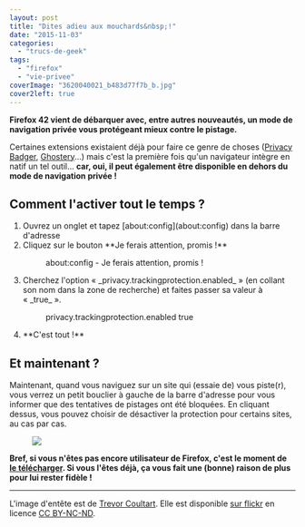 ```yaml
---
layout: post
title: "Dites adieu aux mouchards&nbsp;!"
date: "2015-11-03"
categories: 
  - "trucs-de-geek"
tags: 
  - "firefox"
  - "vie-privee"
coverImage: "3620040021_b483d77f7b_b.jpg"
cover2left: true
---
```


**Firefox 42 vient de débarquer avec, entre autres nouveautés, un mode de navigation privée vous protégeant mieux contre le pistage.**

Certaines extensions existaient déjà pour faire ce genre de choses ([Privacy Badger](https://www.eff.org/privacybadger), [Ghostery](https://addons.mozilla.org/fr/firefox/addon/ghostery/)...) mais c'est la première fois qu'un navigateur intègre en natif un tel outil... **car, oui, il peut également être disponible en dehors du mode de navigation privée !**

## Comment l'activer **tout le temps** ?

<ol>
	<li>Ouvrez un onglet et tapez [about:config](about:config) dans la barre d'adresse</li>
	<li>Cliquez sur le bouton **Je ferais attention, promis !**</li>
<figure style="width: 963px"><img src="/images/Capture-décran-2015-11-03-20.39.27.png" alt=""><figcaption>about:config - Je ferais attention, promis !</figcaption></figure>
	<li>Cherchez l'option « _privacy.trackingprotection.enabled_ » (en collant son nom dans la zone de recherche) et faites passer sa valeur à « _true_ ».</li>
<figure style="width: 672px"><img src="/images/Capture-décran-2015-11-03-20.49.53.png" alt=""><figcaption>privacy.trackingprotection.enabled true</figcaption></figure>
	<li>**C'est tout !**</li>
</ol>

## Et maintenant ?

Maintenant, quand vous naviguez sur un site qui (essaie de) vous piste(r), vous verrez un petit bouclier à gauche de la barre d'adresse pour vous informer que des tentatives de pistages ont été bloquées. En cliquant dessus, vous pouvez choisir de désactiver la protection pour certains sites, au cas par cas.

<figure style="width: 409px"><img src="/images/Capture-décran-2015-11-03-21.07.28.png"></figure>

**Bref, si vous n'êtes pas encore utilisateur de Firefox, c'est le moment de [le télécharger](https://www.mozilla.org/fr/firefox/new/). Si vous l'êtes déjà, ça vous fait une (bonne) raison de plus pour lui rester fidèle !**

* * *

L'image d'entête est de [Trevor Coultart](https://www.flickr.com/photos/coultart/). Elle est disponible [sur flickr](https://www.flickr.com/photos/coultart/3620040021/in/photolist-6vTDM8-at7SmP-nw2PgQ-cWUnCh-bsUvRP-4k3cS-8zf2Xj-nPBGiC-6ukY6J-rD7k7L-aKDzMD-e4N92o-aZrfqe-5LbKnE-PpSZD-4WiPwm-9ptsyb-8fkBPj-7UWDRS-7WqwJF-7GKKaV-4dVbLq-dZgwX-5L7vg8-2a1AYr-4fjg3-bukdht-5fvwp-PtWVn-6YMnSS-7dF1tM-6eBwVv-3izibC-9QWnvJ-8PPBAe-zYPUD2-7WH6q2-b1GNVH-9zj1qw-8gJjBx-asnqv-7WLk9A-a7nCEY-612xnm-4K3SEk-7WH6ga-5fwpA-4dH6AN-n1E9R-daj8en) en licence [CC BY-NC-ND](https://creativecommons.org/licenses/by-nc-nd/2.0/).
